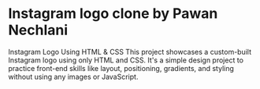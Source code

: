 # Instagram logo clone by Pawan Nechlani 
 Instagram Logo Using HTML &amp; CSS This project showcases a custom-built Instagram logo using only HTML and CSS. It's a simple design project to practice front-end skills like layout, positioning, gradients, and styling without using any images or JavaScript.
